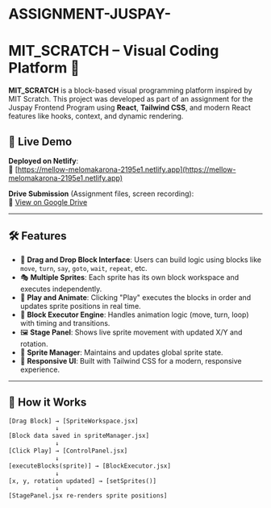 # ASSIGNMENT-JUSPAY-
# MIT_SCRATCH – Visual Coding Platform 🎨

**MIT_SCRATCH** is a block-based visual programming platform inspired by MIT Scratch. This project was developed as part of an assignment for the Juspay Frontend Program using **React**, **Tailwind CSS**, and modern React features like hooks, context, and dynamic rendering.

## 🚀 Live Demo

**Deployed on Netlify**:  
🔗 [https://mellow-melomakarona-2195e1.netlify.app](https://mellow-melomakarona-2195e1.netlify.app)

**Drive Submission** (Assignment files, screen recording):  
📂 [View on Google Drive](https://drive.google.com/file/d/1-OVYkkN22fgocKUAS6EIHyKh6-k6e-tC/view?usp=sharing)

---

## 🛠️ Features

- 🧩 **Drag and Drop Block Interface**: Users can build logic using blocks like `move`, `turn`, `say`, `goto`, `wait`, `repeat`, etc.
- 🎭 **Multiple Sprites**: Each sprite has its own block workspace and executes independently.
- 🔁 **Play and Animate**: Clicking "Play" executes the blocks in order and updates sprite positions in real time.
- 🧠 **Block Executor Engine**: Handles animation logic (move, turn, loop) with timing and transitions.
- 🖼️ **Stage Panel**: Shows live sprite movement with updated X/Y and rotation.
- 🧩 **Sprite Manager**: Maintains and updates global sprite state.
- 🧩 **Responsive UI**: Built with Tailwind CSS for a modern, responsive experience.

---

## 🧩 How it Works

```txt
[Drag Block] → [SpriteWorkspace.jsx]
             ↓
[Block data saved in spriteManager.jsx]
             ↓
[Click Play] → [ControlPanel.jsx]
             ↓
[executeBlocks(sprite)] → [BlockExecutor.jsx]
             ↓
[x, y, rotation updated] → [setSprites()]
             ↓
[StagePanel.jsx re-renders sprite positions]
